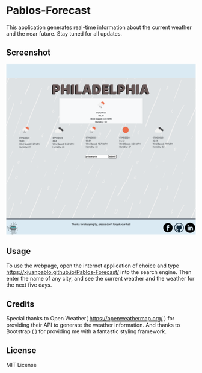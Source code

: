 # Pablos-Forecast

This application generates real-time information about the current weather and the near future. Stay tuned for all updates.

## Screenshot

![Alt text](/assets/photos/screencapture-127-0-0-1-5500-index-html-2023-07-15-22_59_32.png)

## Usage
To use the webpage, open the internet application of choice and type https://xjuanpablo.github.io/Pablos-Forecast/ into the search engine.
Then enter the name of any city, and see the current weather and the weather for the next five days.

## Credits
Special thanks to Open Weather( https://openweathermap.org/ ) for providing their API to generate the weather information. And thanks to Bootstrap (  ) for providing me with a fantastic styling framework.

## License

MIT License
